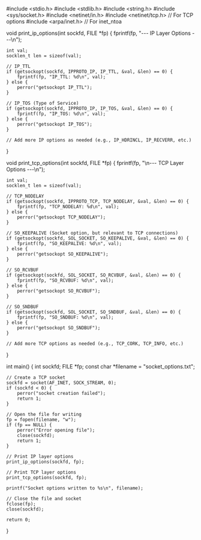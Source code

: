 #include <stdio.h>
#include <stdlib.h>
#include <string.h>
#include <sys/socket.h>
#include <netinet/in.h>
#include <netinet/tcp.h> // For TCP options
#include <arpa/inet.h>   // For inet_ntoa

void print_ip_options(int sockfd, FILE *fp) {
    fprintf(fp, "--- IP Layer Options ---\n");

    int val;
    socklen_t len = sizeof(val);

    // IP_TTL
    if (getsockopt(sockfd, IPPROTO_IP, IP_TTL, &val, &len) == 0) {
        fprintf(fp, "IP_TTL: %d\n", val);
    } else {
        perror("getsockopt IP_TTL");
    }

    // IP_TOS (Type of Service)
    if (getsockopt(sockfd, IPPROTO_IP, IP_TOS, &val, &len) == 0) {
        fprintf(fp, "IP_TOS: %d\n", val);
    } else {
        perror("getsockopt IP_TOS");
    }

    // Add more IP options as needed (e.g., IP_HDRINCL, IP_RECVERR, etc.)
}

void print_tcp_options(int sockfd, FILE *fp) {
    fprintf(fp, "\n--- TCP Layer Options ---\n");

    int val;
    socklen_t len = sizeof(val);

    // TCP_NODELAY
    if (getsockopt(sockfd, IPPROTO_TCP, TCP_NODELAY, &val, &len) == 0) {
        fprintf(fp, "TCP_NODELAY: %d\n", val);
    } else {
        perror("getsockopt TCP_NODELAY");
    }

    // SO_KEEPALIVE (Socket option, but relevant to TCP connections)
    if (getsockopt(sockfd, SOL_SOCKET, SO_KEEPALIVE, &val, &len) == 0) {
        fprintf(fp, "SO_KEEPALIVE: %d\n", val);
    } else {
        perror("getsockopt SO_KEEPALIVE");
    }

    // SO_RCVBUF
    if (getsockopt(sockfd, SOL_SOCKET, SO_RCVBUF, &val, &len) == 0) {
        fprintf(fp, "SO_RCVBUF: %d\n", val);
    } else {
        perror("getsockopt SO_RCVBUF");
    }

    // SO_SNDBUF
    if (getsockopt(sockfd, SOL_SOCKET, SO_SNDBUF, &val, &len) == 0) {
        fprintf(fp, "SO_SNDBUF: %d\n", val);
    } else {
        perror("getsockopt SO_SNDBUF");
    }

    // Add more TCP options as needed (e.g., TCP_CORK, TCP_INFO, etc.)
}

int main() {
    int sockfd;
    FILE *fp;
    const char *filename = "socket_options.txt";

    // Create a TCP socket
    sockfd = socket(AF_INET, SOCK_STREAM, 0);
    if (sockfd < 0) {
        perror("socket creation failed");
        return 1;
    }

    // Open the file for writing
    fp = fopen(filename, "w");
    if (fp == NULL) {
        perror("Error opening file");
        close(sockfd);
        return 1;
    }

    // Print IP layer options
    print_ip_options(sockfd, fp);

    // Print TCP layer options
    print_tcp_options(sockfd, fp);

    printf("Socket options written to %s\n", filename);

    // Close the file and socket
    fclose(fp);
    close(sockfd);

    return 0;
}
